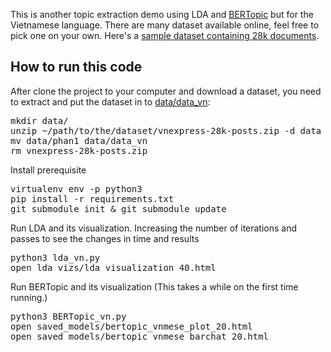 This is another topic extraction demo using LDA and [BERTopic](https://github.com/MaartenGr/BERTopic) but for the Vietnamese language. There are many dataset available online, feel free to pick one on your own. Here's a [sample dataset containing 28k documents](https://dataset.duyet.net/vnexpress/vnexpress-28k-posts.zip).
## How to run this code
After clone the project to your computer and download a dataset, you need to extract and put the dataset in to [data/data_vn](data/data_vn):

<pre>
mkdir data/
unzip ~/path/to/the/dataset/vnexpress-28k-posts.zip -d data
mv data/phan1 data/data_vn
rm vnexpress-28k-posts.zip
</pre>

Install prerequisite

<pre>
virtualenv env -p python3
pip install -r requirements.txt
git submodule init & git submodule update
</pre>

Run LDA and its visualization. Increasing the number of iterations and passes to see the changes in time and results
<pre>
python3 lda_vn.py
open lda_vizs/lda_visualization_40.html
</pre>

Run BERTopic and its visualization (This takes a while on the first time running.)

<pre>
python3 BERTopic_vn.py
open saved_models/bertopic_vnmese_plot_20.html
open saved_models/bertopic_vnmese_barchat_20.html
</pre>